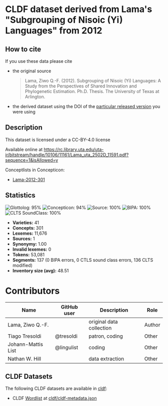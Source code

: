 # CLDF dataset derived from Lama's "Subgrouping of Nisoic (Yi) Languages" from 2012

## How to cite

If you use these data please cite
- the original source
  > Lama, Ziwo Q.-F. (2012). Subgrouping of Nisoic (Yi) Languages: A Study from the Perspectives of Shared Innovation and Phylogenetic Estimation. Ph.D. Thesis. The University of Texas at Arlington.
- the derived dataset using the DOI of the [particular released version](../../releases/) you were using

## Description


This dataset is licensed under a CC-BY-4.0 license

Available online at https://rc.library.uta.edu/uta-ir/bitstream/handle/10106/11161/Lama_uta_2502D_11591.pdf?sequence=1&isAllowed=y


Conceptlists in Concepticon:
- [Lama-2012-301](https://concepticon.clld.org/contributions/Lama-2012-301)
## Statistics


![Glottolog: 95%](https://img.shields.io/badge/Glottolog-95%25-green.svg "Glottolog: 95%")
![Concepticon: 94%](https://img.shields.io/badge/Concepticon-94%25-green.svg "Concepticon: 94%")
![Source: 100%](https://img.shields.io/badge/Source-100%25-brightgreen.svg "Source: 100%")
![BIPA: 100%](https://img.shields.io/badge/BIPA-100%25-brightgreen.svg "BIPA: 100%")
![CLTS SoundClass: 100%](https://img.shields.io/badge/CLTS%20SoundClass-100%25-brightgreen.svg "CLTS SoundClass: 100%")

- **Varieties:** 41
- **Concepts:** 301
- **Lexemes:** 11,676
- **Sources:** 1
- **Synonymy:** 1.00
- **Invalid lexemes:** 0
- **Tokens:** 53,081
- **Segments:** 137 (0 BIPA errors, 0 CTLS sound class errors, 136 CLTS modified)
- **Inventory size (avg):** 48.51

# Contributors

Name | GitHub user | Description | Role
 --- | --- | --- | ----
Lama, Ziwo Q.-F. | | original data collection | Author
Tiago Tresoldi | @tresoldi | patron, coding | Other 
Johann-Mattis List | @lingulist | coding | Other
Nathan W. Hill | | data extraction | Other




## CLDF Datasets

The following CLDF datasets are available in [cldf](cldf):

- CLDF [Wordlist](https://github.com/cldf/cldf/tree/master/modules/Wordlist) at [cldf/cldf-metadata.json](cldf/cldf-metadata.json)